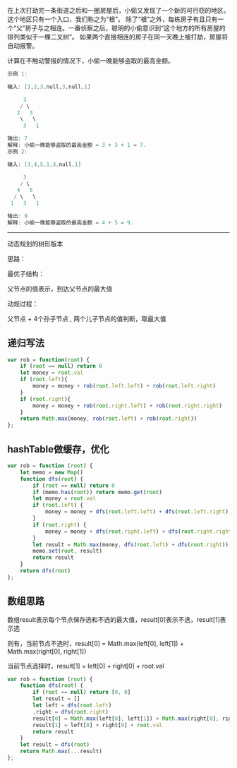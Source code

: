 在上次打劫完一条街道之后和一圈房屋后，小偷又发现了一个新的可行窃的地区。这个地区只有一个入口，我们称之为“根”。 除了“根”之外，每栋房子有且只有一个“父“房子与之相连。一番侦察之后，聪明的小偷意识到“这个地方的所有房屋的排列类似于一棵二叉树”。 如果两个直接相连的房子在同一天晚上被打劫，房屋将自动报警。

计算在不触动警报的情况下，小偷一晚能够盗取的最高金额。

```cpp
示例 1:

输入: [3,2,3,null,3,null,1]

     3
    / \
   2   3
    \   \
     3   1

输出: 7
解释: 小偷一晚能够盗取的最高金额 = 3 + 3 + 1 = 7.
示例 2:

输入: [3,4,5,1,3,null,1]

     3
    / \
   4   5
  / \   \
 1   3   1

输出: 9
解释: 小偷一晚能够盗取的最高金额 = 4 + 5 = 9.
```


---

动态规划的树形版本

思路：

最优子结构：

父节点的值表示，到达父节点的最大值

动规过程：

父节点 + 4个孙子节点 , 两个儿子节点的值判断，取最大值

## 递归写法

```javascript
var rob = function(root) {
    if (root == null) return 0
    let money = root.val
    if (root.left){
        money = money + rob(root.left.left) + rob(root.left.right)
    }
    if (root.right){
        money = money + rob(root.right.left) + rob(root.right.right)
    }
    return Math.max(money, rob(root.left) + rob(root.right))
};
```

## hashTable做缓存，优化

```javascript
var rob = function (root) {
    let memo = new Map()
    function dfs(root) {
        if (root == null) return 0
        if (memo.has(root)) return memo.get(root)
        let money = root.val
        if (root.left) {
            money = money + dfs(root.left.left) + dfs(root.left.right)
        }
        if (root.right) {
            money = money + dfs(root.right.left) + dfs(root.right.right)
        }
        let result = Math.max(money, dfs(root.left) + dfs(root.right))
        memo.set(root, result)
        return result
    }
    return dfs(root)
};
```

## 数组思路

数组result表示每个节点保存选和不选的最大值，result[0]表示不选，result[1]表示选

则有，当前节点不选时，result[0] = Math.max(left[0], left[1]) +  Math.max(right[0], right[1])

当前节点选择时，result[1] = left[0] + right[0] + root.val

```javascript
var rob = function (root) {
    function dfs(root) {
        if (root == null) return [0, 0]
        let result = []
        let left = dfs(root.left)
        ,right = dfs(root.right)
        result[0] = Math.max(left[0], left[1]) + Math.max(right[0], right[1])
        result[1] = left[0] + right[0] + root.val
        return result
    }
    let result = dfs(root)
    return Math.max(...result)
};
```
